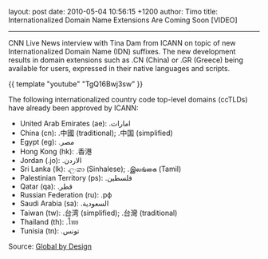 layout: post
date: 2010-05-04 10:56:15 +1200
author: Timo
title: Internationalized Domain Name Extensions Are Coming Soon [VIDEO]


----

CNN Live News interview with Tina Dam from ICANN on topic of new Internationalized Domain Name (IDN) suffixes. The new development results in domain extensions such as .CN (China) or .GR (Greece) being available for users, expressed in their native languages and scripts.

{{ template "youtube" "TgQ16Bwj3sw" }}

The following internationalized country code top-level domains (ccTLDs) have already been approved by ICANN:

*   United Arab Emirates (ae): .امارات
*   China (cn): .中國 (traditional); .中国 (simplified)
*   Egypt (eg): .مصر
*   Hong Kong (hk): .香港
*   Jordan (.jo): .الاردن
*   Sri Lanka (lk): .ලංකා (Sinhalese); .இலங்கை (Tamil)
*   Palestinian Territory (ps): .فلسطين
*   Qatar (qa): .قطر
*   Russian Federation (ru): .рф
*   Saudi Arabia (sa): .السعودية
*   Taiwan (tw): .台湾 (simplified); .台灣 (traditional)
*   Thailand (th): .ไทย
*   Tunisia (tn): .تونس

Source: [Global by Design](http://www.globalbydesign.com/internationalized-domain-names/)
